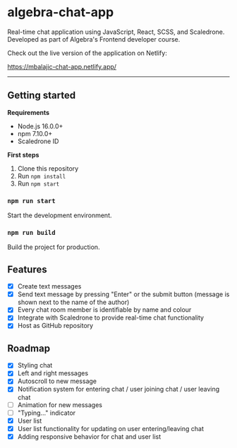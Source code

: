 # algebra-chat-app

Real-time chat application using JavaScript, React, SCSS, and Scaledrone. Developed as part of Algebra's Frontend developer course.

Check out the live version of the application on Netlify:

https://mbalajic-chat-app.netlify.app/

---

## Getting started

**Requirements**

- Node.js 16.0.0+
- npm 7.10.0+
- Scaledrone ID

**First steps**

1. Clone this repository
2. Run `npm install`
3. Run `npm start`

### `npm run start`

Start the development environment.

### `npm run build`

Build the project for production.

## Features

- [x] Create text messages
- [x] Send text message by pressing "Enter" or the submit button (message is shown next to the name of the author)
- [x] Every chat room member is identifiable by name and colour
- [x] Integrate with Scaledrone to provide real-time chat functionality
- [x] Host as GitHub repository

## Roadmap

- [x] Styling chat
- [x] Left and right messages
- [x] Autoscroll to new message
- [x] Notification system for entering chat / user joining chat / user leaving chat
- [ ] Animation for new messages
- [ ] "Typing..." indicator
- [x] User list
- [x] User list functionality for updating on user entering/leaving chat
- [x] Adding responsive behavior for chat and user list
